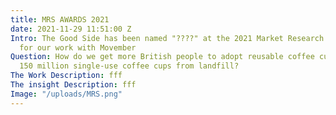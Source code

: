 ```yaml
---
title: MRS AWARDS 2021
date: 2021-11-29 11:51:00 Z
Intro: The Good Side has been named "????" at the 2021 Market Research Society Awards
  for our work with Movember
Question: How do we get more British people to adopt reusable coffee cups, and save
  150 million single-use coffee cups from landfill?
The Work Description: fff
The insight Description: fff
Image: "/uploads/MRS.png"
---
```


